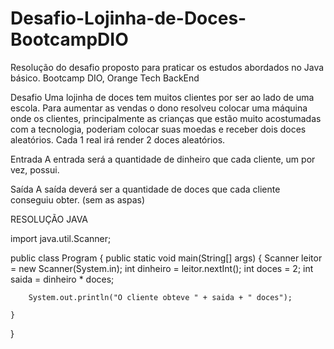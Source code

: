 # Desafio-Lojinha-de-Doces-BootcampDIO
Resolução do desafio proposto para praticar os estudos abordados no Java básico. Bootcamp DIO, Orange Tech BackEnd

Desafio
Uma lojinha de doces tem muitos clientes por ser ao lado de uma escola. Para aumentar as vendas o dono resolveu colocar uma máquina onde os clientes, principalmente as crianças que estão muito acostumadas com a tecnologia, poderiam colocar suas moedas e receber dois doces aleatórios. Cada 1 real irá render 2 doces aleatórios.

Entrada
A entrada será a quantidade de dinheiro que cada cliente, um por vez, possui.

Saída
A saída deverá ser a quantidade de doces que cada cliente conseguiu obter. (sem as aspas)

RESOLUÇÃO JAVA

import java.util.Scanner; 
    
public class Program {
    public static void main(String[] args) {
        Scanner leitor = new Scanner(System.in);
        int dinheiro = leitor.nextInt();
        int doces = 2;
        int saida = dinheiro * doces;
        
        System.out.println("O cliente obteve " + saida + " doces");
        
    }
}

